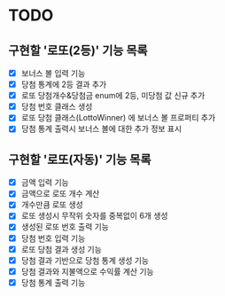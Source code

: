 # TODO

## 구현할 '로또(2등)' 기능 목록
- [x] 보너스 볼 입력 기능
- [x] 당첨 통계에 2등 결과 추가
- [x] 로또 당첨개수&당첨금 enum에 2등, 미당첨 값 신규 추가
- [x] 당첨 번호 클래스 생성
- [x] 로또 당첨 클래스(LottoWinner) 에 보너스 볼 프로퍼티 추가
- [x] 당첨 통계 출력시 보너스 볼에 대한 추가 정보 표시

## 구현할 '로또(자동)' 기능 목록

- [x] 금액 입력 기능
- [x] 금액으로 로또 개수 계산
- [x] 개수만큼 로또 생성
- [x] 로또 생성시 무작위 숫자를 중복없이 6개 생성
- [x] 생성된 로또 번호 출력 기능
- [x] 당첨 번호 입력 기능
- [x] 로또 당첨 결과 생성 기능
- [x] 당첨 결과 기반으로 당첨 통계 생성 기능
- [x] 당첨 결과와 지불액으로 수익률 계산 기능
- [x] 당첨 통계 출력 기능